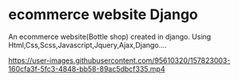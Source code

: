 # ecommerce website Django
 An ecommerce website(Bottle shop) created in django.
 Using Html,Css,Scss,Javascript,Jquery,Ajax,Django....


https://user-images.githubusercontent.com/95610320/157823003-160cfa3f-5fc3-4848-bb58-89ac5dbcf335.mp4

